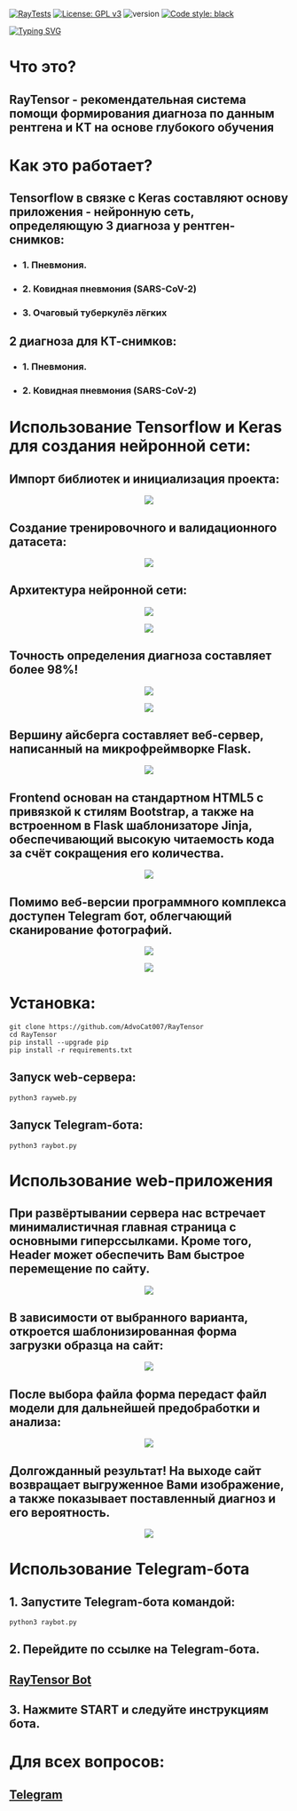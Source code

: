 [![RayTests](https://github.com/cyberty-liberty/RayTensor/actions/workflows/raytests.yml/badge.svg)](https://github.com/cyberty-liberty/RayTensor/actions/workflows/raytests.yml)
[![License: GPL v3](https://img.shields.io/badge/License-GPLv3-blue.svg)](https://www.gnu.org/licenses/gpl-3.0)
![version](https://img.shields.io/badge/version-4.0_Release-blue)
[![Code style: black](https://img.shields.io/badge/code%20style-black-000000.svg)](https://github.com/psf/black)

[![Typing SVG](https://readme-typing-svg.herokuapp.com/?lines=RayTensor+v+4.0+Release)](https://git.io/typing-svg)

# Что это?

## RayTensor - рекомендательная система помощи формирования диагноза по данным рентгена и КТ на основе глубокого обучения

# Как это работает?

## Tensorflow в связке с Keras составляют основу приложения - нейронную сеть, определяющую 3 диагноза у рентген-снимков:
<ul>
<li><h3>1. Пневмония.</h3></li>
<li><h3>2. Ковидная пневмония (SARS-CoV-2)</h3></li>
<li><h3>3. Очаговый туберкулёз лёгких</h3></li>
</ul>

## 2 диагноза для КТ-снимков:
<ul>
<li><h3>1. Пневмония.</h3></li>
<li><h3>2. Ковидная пневмония (SARS-CoV-2)</h3></li>
</ul>

# Использование Tensorflow и Keras для создания нейронной сети:

## Импорт библиотек и инициализация проекта:

<p align="center">
<img src="static/images/readme/tensorinit.png">
</p>

## Создание тренировочного и валидационного датасета:

<p align="center">
<img src="static/images/readme/tensordf.png">
</p>

## Архитектура нейронной сети:

<p align="center">
<img src="static/images/ct_arch.png">
</p>

<p align="center">
<img src="static/images/readme/xray_model.png">
</p>

## Точность определения диагноза составляет более 98%!

<p align="center">
<img src="static/images/readme/xray_accuracy.png">
</p>

<p align="center">
<img src="static/images/readme/ct_accuracy.png">
</p>

## Вершину айсберга составляет веб-сервер, написанный на микрофреймворке Flask.

<p align="center">
<img src="static/images/readme/flask.png">
</p>

## Frontend основан на стандартном HTML5 с привязкой к стилям Bootstrap, а также на встроенном в Flask шаблонизаторе Jinja, обеспечивающий высокую читаемость кода за счёт сокращения его количества.

<p align="center">
<img src="static/images/readme/jinja.png">
</p>

## Помимо веб-версии программного комплекса доступен Telegram бот, облегчающий сканирование фотографий.

<p align="center">
<img src="static/images/readme/tgbot.png">
</p>

<p align="center">
<img src="static/images/readme/bot_gui.png">
</p>

# Установка:

```shell
git clone https://github.com/AdvoCat007/RayTensor
cd RayTensor
pip install --upgrade pip
pip install -r requirements.txt
```

## Запуск web-сервера:

```shell
python3 rayweb.py
```

## Запуск Telegram-бота:

```shell
python3 raybot.py
```

# Использование web-приложения

## При развёртывании сервера нас встречает минималистичная главная страница с основными гиперссылками. Кроме того, Header может обеспечить Вам быстрое перемещение по сайту.

<p align="center">
<img src="static/images/readme/index.png">
</p>

## В зависимости от выбранного варианта, откроется шаблонизированная форма загрузки образца на сайт:

<p align="center">
<img src="static/images/readme/flaskform.png">
</p>

## После выбора файла форма передаст файл модели для дальнейшей предобработки и анализа:

<p align="center">
<img src="static/images/readme/preprocess.png">
</p>

## Долгожданный результат! На выходе сайт возвращает выгруженное Вами изображение, а также показывает поставленный диагноз и его вероятность.

<p align="center">
<img src="static/images/readme/result.png">
</p>

# Использование Telegram-бота

## 1. Запустите Telegram-бота командой:

```shell
python3 raybot.py
```

## 2. Перейдите по ссылке на Telegram-бота.

## [RayTensor Bot](http://t.me/raytensor_bot)

## 3. Нажмите START и следуйте инструкциям бота.

# Для всех вопросов:
## [Telegram](https://t.me/RightLiberty)
